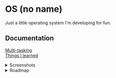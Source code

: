 # OS (no name)

Just a little operating system I'm developing for fun.

## Documentation

[Multi-tasking](docs/MULTITASKING.md)  
[Things I learned](docs/THINGS_I_LEARNED.md)

<details>
<summary>Screenshots</summary>

![Screenshot](docs/img/screenshot1.png)

![Screenshot](docs/img/screenshot2.png)

![Screenshot](docs/img/screenshot3.png)

![Screenshot](docs/img/screenshot4.png)

</details>


<details>
<summary>Roadmap</summary>

<details>
<summary>General features</summary>

- ✅ Bootloader
- ✅ GRUB compatibility
- ✅ GDT
- ✅ TSS
- ✅ Paging
- ✅ IDT
- ✅ ATA PIO
- ✅ FAT16 - read
- ⬜ FAT16 - write
- ⬜ MBR
- ✅ User mode
- ✅ Idle thread
- ✅ Spinlock
- ⬜ Semaphore
- ✅ Multi-tasking
- ⬜ User mode multi-threading
- ⬜ A better scheduler
- ✅ PS/2 Keyboard
- ⬜ USB
- ✅ ELF loader
- ✅ Binary loader
- ✅ User programs
- ✅ User shell
- ✅ Serial
- ☑️ User standard library (still in progress)
- ✅ Framebuffer text mode
- ⬜ TTY
- ✅ PIT
- ✅ Panic with stack trace
- ⬜ DWARF debugging
- ✅ Undefined behavior sanitizer
- ✅ Stack smashing protector
- ☑️ VFS
- ⬜ Network stack
- ⬜ Make the syscalls more POSIX-like
- ⬜ GUI
</details>

<details>
<summary>Syscalls</summary>

- ✅ fork
- ✅ exec
- ✅ create_process
- ✅ exit
- ⬜ kill
- ✅ wait
- ✅ sleep
- ✅ yield
- ✅ getpid
- ✅ open
- ✅ close
- ✅ read
- ⬜ write
- ⬜ lseek
- ✅ fstat
- ✅ getcwd (get_current_directory)
- ✅ chdir (set_current_directory)
- ✅ reboot
- ✅ shutdown
- ✅ malloc
- ✅ free
- ✅ calloc
- ⬜ realloc
- ⬜ brk
- ⬜ sbrk
- ⬜ mmap
- ⬜ munmap
- ✅ print
- ✅ getkey
- ✅ open_dir
- ⬜ dup
- ⬜ dup2
- ⬜ pipe
- ⬜ ioctl
- ⬜ readdir
- ⬜ closedir
- ⬜ signal
- ⬜ sigaction
- ⬜ fcntl
- ⬜ socket
- ⬜ connect
- ⬜ bind
- ⬜ listen
- ⬜ accept
- ⬜ gettimeoftheday
- ⬜ clock_gettime
- ⬜ nanosleep
- ⬜ time
- ⬜ errno
- ⬜ pthread_create

</details>

</details>